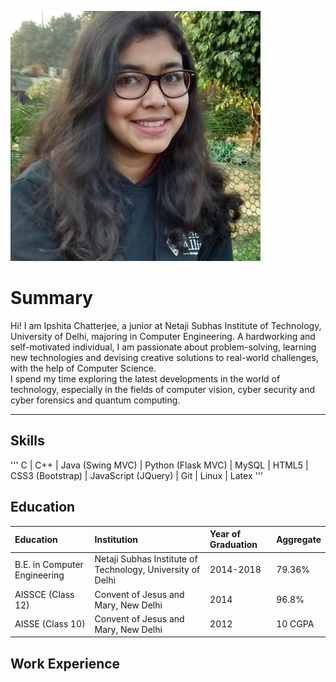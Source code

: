 ![My photo](https://github.com/IpshitaC/portfolio/blob/master/assets/images/photo.jpg) 

# [](summary)Summary
Hi! I am Ipshita Chatterjee, a junior at Netaji Subhas Institute of Technology, University of Delhi, majoring in Computer Engineering.
A hardworking and self-motivated individual, I am passionate about problem-solving, learning new technologies and devising creative solutions to real-world challenges, with the help of Computer Science.  
I spend my time exploring the latest developments in the world of technology, especially in the fields of computer vision, cyber security and cyber forensics and quantum computing.

* * *
## [](skills)Skills
'''
C | C++ | Java (Swing MVC) | Python (Flask MVC) | MySQL | HTML5 | CSS3 (Bootstrap) | JavaScript (JQuery) | Git | Linux | Latex
'''


## [](education)Education
|Education                   |Institution     											|Year of Graduation |Aggregate  |
|:---------------------------|:---------------------------------------------------------|:------------------|:----------|
|B.E. in Computer Engineering|Netaji Subhas Institute of Technology, University of Delhi|2014-2018          |79.36%	    |
|AISSCE (Class 12)           |Convent of Jesus and Mary, New Delhi                      |2014               |96.8%      |
|AISSE (Class 10)            |Convent of Jesus and Mary, New Delhi                      |2012               |10 CGPA    |

## [](work-ex)Work Experience
###
